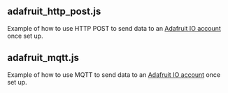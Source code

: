 ## adafruit_http_post.js
Example of how to use HTTP POST to send data to an [Adafruit IO account](https://io.adafruit.com) once set up.

## adafruit_mqtt.js
Example of how to use MQTT to send data to an [Adafruit IO account](https://io.adafruit.com) once set up.